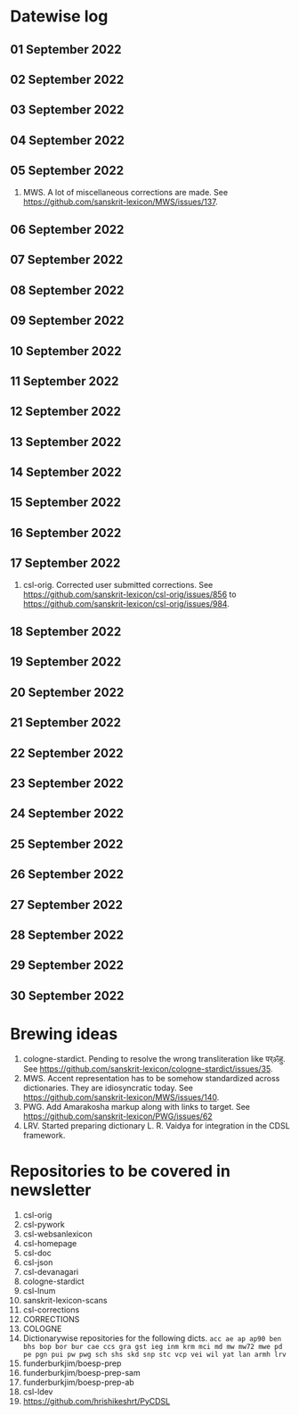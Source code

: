 # Datewise log

## 01 September 2022

## 02 September 2022

## 03 September 2022

## 04 September 2022

## 05 September 2022

1. MWS. A lot of miscellaneous corrections are made. See https://github.com/sanskrit-lexicon/MWS/issues/137.

## 06 September 2022

## 07 September 2022

## 08 September 2022

## 09 September 2022

## 10 September 2022

## 11 September 2022

## 12 September 2022

## 13 September 2022

## 14 September 2022

## 15 September 2022

## 16 September 2022

## 17 September 2022

1. csl-orig. Corrected user submitted corrections. See https://github.com/sanskrit-lexicon/csl-orig/issues/856 to https://github.com/sanskrit-lexicon/csl-orig/issues/984. 

## 18 September 2022

## 19 September 2022

## 20 September 2022

## 21 September 2022

## 22 September 2022

## 23 September 2022

## 24 September 2022

## 25 September 2022

## 26 September 2022

## 27 September 2022

## 28 September 2022

## 29 September 2022

## 30 September 2022


# Brewing ideas

1. cologne-stardict. Pending to resolve the wrong transliteration like पर्ॐहु. See https://github.com/sanskrit-lexicon/cologne-stardict/issues/35.
2. MWS. Accent representation has to be somehow standardized across dictionaries. They are idiosyncratic today. See https://github.com/sanskrit-lexicon/MWS/issues/140.
3. PWG. Add Amarakosha markup along with links to target. See https://github.com/sanskrit-lexicon/PWG/issues/62
4. LRV. Started preparing dictionary L. R. Vaidya for integration in the CDSL framework.

# Repositories to be covered in newsletter

1. csl-orig
2. csl-pywork
3. csl-websanlexicon
4. csl-homepage
5. csl-doc
6. csl-json
7. csl-devanagari
8. cologne-stardict
9. csl-lnum
10. sanskrit-lexicon-scans
11. csl-corrections
12. CORRECTIONS
13. COLOGNE
14. Dictionarywise repositories for the following dicts. 
`acc ae ap ap90 ben bhs bop bor bur cae ccs gra gst ieg inm krm mci md mw mw72 mwe pd pe pgn pui pw pwg sch shs skd snp stc vcp vei wil yat lan armh lrv`
15. funderburkjim/boesp-prep
16. funderburkjim/boesp-prep-sam
17. funderburkjim/boesp-prep-ab
18. csl-ldev
19. https://github.com/hrishikeshrt/PyCDSL
